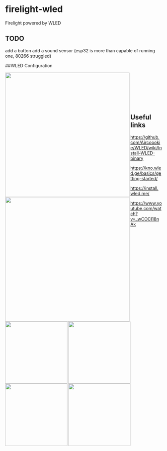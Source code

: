 # firelight-wled
Firelight powered by WLED 

## TODO
add a button
add a sound sensor (esp32 is more than capable of running one,  80266 struggled)

##WLED Configuration
<p><img src="https://user-images.githubusercontent.com/70169792/143025053-edb89f87-dbe8-4f35-b569-170dd68bae0e.png" width=400 align=left></p>
<br>
<img src="https://user-images.githubusercontent.com/70169792/143025150-9e7c82c7-d2ea-4aac-8955-3c4af24869ff.png" width=400 align=left>
<br>
<img src="https://user-images.githubusercontent.com/70169792/143025204-715dbf57-7cb9-47cd-a01d-49fc87f003d3.png" width=200 align=left>
<br>
<img src="https://user-images.githubusercontent.com/70169792/143025320-86427630-ee50-4751-9477-b31f156b6e6b.png" width=200 align=left>
<br>
<img src="https://user-images.githubusercontent.com/70169792/143025361-09d50eaf-096a-458c-aa45-6b0b48fadb6b.png" width=200 align=left>
<br>
<img src="https://user-images.githubusercontent.com/70169792/143025399-2c49672f-b33c-4060-b59b-c977ae3980e0.png" width=200 align=left>
<br>

## Useful links
https://github.com/Aircoookie/WLED/wiki/Install-WLED-binary

https://kno.wled.ge/basics/getting-started/

https://install.wled.me/

https://www.youtube.com/watch?v=_wCOCI18nAk
